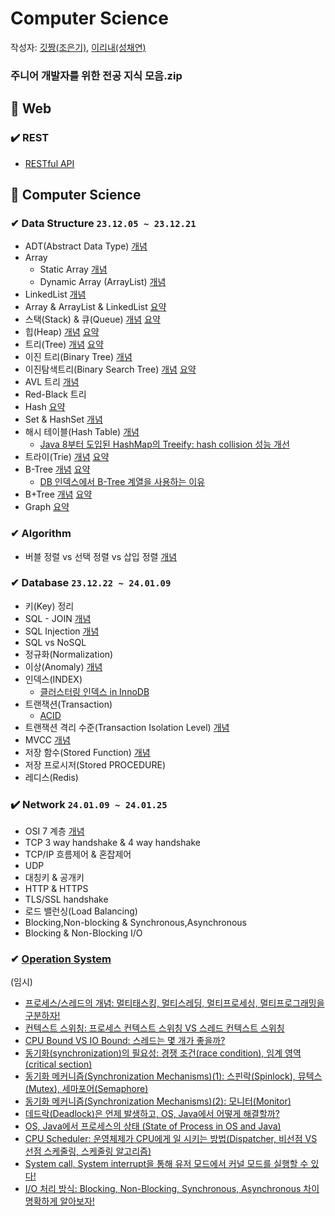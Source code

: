 # Computer Science

작성자: [깃짱(조은기)](https://github.com/gitchannn), [이리내(성채연)](https://github.com/hectick)

### 주니어 개발자를 위한 전공 지식 모음.zip

## 💋 Web

### ✔️ REST
- [RESTful API](https://engineerinsight.tistory.com/356)

## 💋 Computer Science

### ✔ Data Structure `23.12.05 ~ 23.12.21`

- ADT(Abstract Data Type) [개념](https://engineerinsight.tistory.com/313)
- Array
  - Static Array [개념](https://engineerinsight.tistory.com/311#%F0%9F%92%8B%C2%A0%EB%B0%B0%EC%97%B4(Array)-1)
  - Dynamic Array (ArrayList) [개념](https://engineerinsight.tistory.com/311#%F0%9F%92%8B%C2%A0%EB%8F%99%EC%A0%81%20%EB%B0%B0%EC%97%B4(Dynamic%20Array)-1)
- LinkedList [개념](https://engineerinsight.tistory.com/m/314)
- Array & ArrayList & LinkedList [요약](https://github.com/seoul-developer/CS/blob/irene/%EC%9E%90%EB%A3%8C%EA%B5%AC%EC%A1%B0/Array%20vs%20ArrayList%20vs%20LinkedList.md)
- 스택(Stack) & 큐(Queue) [개념](https://engineerinsight.tistory.com/315) [요약](https://github.com/seoul-developer/CS/blob/irene/%EC%9E%90%EB%A3%8C%EA%B5%AC%EC%A1%B0/Stack%20and%20Queue.md)
- 힙(Heap) [개념](https://engineerinsight.tistory.com/320) [요약](https://github.com/seoul-developer/CS/blob/irene/%EC%9E%90%EB%A3%8C%EA%B5%AC%EC%A1%B0/Binary%20Heap.md)
- 트리(Tree) [개념](https://engineerinsight.tistory.com/316) [요약](https://github.com/seoul-developer/CS/blob/irene/%EC%9E%90%EB%A3%8C%EA%B5%AC%EC%A1%B0/Tree.md)
- 이진 트리(Binary Tree) [개념](https://engineerinsight.tistory.com/317)
- 이진탐색트리(Binary Search Tree) [개념](https://engineerinsight.tistory.com/321) [요약](https://github.com/seoul-developer/CS/blob/irene/%EC%9E%90%EB%A3%8C%EA%B5%AC%EC%A1%B0/Binary%20Search%20Tree.md)
- AVL 트리 [개념](https://engineerinsight.tistory.com/329)
- Red-Black 트리
- Hash [요약](https://github.com/seoul-developer/CS/blob/irene/%EC%9E%90%EB%A3%8C%EA%B5%AC%EC%A1%B0/Hash.md)
- Set & HashSet [개념](https://engineerinsight.tistory.com/333)
- 해시 테이블(Hash Table) [개념](https://engineerinsight.tistory.com/332)
  - [Java 8부터 도입된 HashMap의 Treeify: hash collision 성능 개선](https://engineerinsight.tistory.com/339)
- 트라이(Trie) [개념](https://engineerinsight.tistory.com/335) [요약](https://github.com/seoul-developer/CS/blob/irene/%EC%9E%90%EB%A3%8C%EA%B5%AC%EC%A1%B0/Trie.md)
- B-Tree [개념](https://engineerinsight.tistory.com/330) [요약](https://github.com/seoul-developer/CS/blob/irene/%EC%9E%90%EB%A3%8C%EA%B5%AC%EC%A1%B0/B-Tree.md)
  - [DB 인덱스에서 B-Tree 계열을 사용하는 이유](https://engineerinsight.tistory.com/331)
- B+Tree [개념](https://engineerinsight.tistory.com/336) [요약](https://github.com/seoul-developer/CS/blob/irene/%EC%9E%90%EB%A3%8C%EA%B5%AC%EC%A1%B0/B%2BTree.md)
- Graph [요약](https://github.com/seoul-developer/CS/blob/irene/%EC%9E%90%EB%A3%8C%EA%B5%AC%EC%A1%B0/Graph.md)

### ✔ Algorithm

- 버블 정렬 vs 선택 정렬 vs 삽입 정렬 [개념](https://engineerinsight.tistory.com/340)

### ✔ Database `23.12.22 ~ 24.01.09`

- 키(Key) 정리
- SQL - JOIN [개념](https://engineerinsight.tistory.com/307)
- SQL Injection [개념](https://engineerinsight.tistory.com/352)
- SQL vs NoSQL
- 정규화(Normalization)
- 이상(Anomaly) [개념](https://developer-talk.tistory.com/256)
- 인덱스(INDEX)
  - [클러스터링 인덱스 in InnoDB](https://engineerinsight.tistory.com/184)
- 트랜잭션(Transaction)
  - [ACID](https://engineerinsight.tistory.com/210)
- 트랜잭션 격리 수준(Transaction Isolation Level) [개념](https://engineerinsight.tistory.com/182)
- MVCC [개념](https://engineerinsight.tistory.com/354)
- 저장 함수(Stored Function) [개념](https://engineerinsight.tistory.com/346)
- 저장 프로시저(Stored PROCEDURE)
- 레디스(Redis)

### ✔️ Network `24.01.09 ~ 24.01.25`

- OSI 7 계층 [개념](https://engineerinsight.tistory.com/118)
- TCP 3 way handshake & 4 way handshake
- TCP/IP 흐름제어 & 혼잡제어
- UDP
- 대칭키 & 공개키
- HTTP & HTTPS
- TLS/SSL handshake
- 로드 밸런싱(Load Balancing)
- Blocking,Non-blocking & Synchronous,Asynchronous
- Blocking & Non-Blocking I/O

### ✔ [Operation System](https://engineerinsight.tistory.com/category/CS/OS)

(임시)
- [프로세스/스레드의 개념: 멀티태스킹, 멀티스레딩, 멀티프로세싱, 멀티프로그래밍을 구분하자!](https://engineerinsight.tistory.com/281)
- [컨텍스트 스위칭: 프로세스 컨텍스트 스위칭 VS 스레드 컨텍스트 스위칭](https://engineerinsight.tistory.com/284)
- [CPU Bound VS IO Bound: 스레드는 몇 개가 좋을까?](https://engineerinsight.tistory.com/285)
- [동기화(synchronization)의 필요성: 경쟁 조건(race condition), 임계 영역(critical section)](https://engineerinsight.tistory.com/286)
- [동기화 메커니즘(Synchronization Mechanisms)(1): 스핀락(Spinlock), 뮤텍스(Mutex), 세마포어(Semaphore)](https://engineerinsight.tistory.com/288)
- [동기화 메커니즘(Synchronization Mechanisms)(2): 모니터(Monitor)](https://engineerinsight.tistory.com/289)
- [데드락(Deadlock)은 언제 발생하고, OS, Java에서 어떻게 해결할까?](https://engineerinsight.tistory.com/290)
- [OS, Java에서 프로세스의 상태 (State of Process in OS and Java)](https://engineerinsight.tistory.com/291)
- [CPU Scheduler: 운영체제가 CPU에게 일 시키는 방법(Dispatcher, 비선점 VS 선점 스케줄링, 스케줄링 알고리즘)](https://engineerinsight.tistory.com/292)
- [System call, System interrupt을 통해 유저 모드에서 커널 모드를 실행할 수 있다!](https://engineerinsight.tistory.com/293)
- [I/O 처리 방식: Blocking, Non-Blocking, Synchronous, Asynchronous 차이 명확하게 알아보자!](https://engineerinsight.tistory.com/295)
